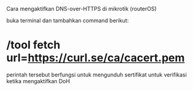 Cara mengaktifkan DNS-over-HTTPS di mikrotik (routerOS)

buka terminal dan tambahkan command berikut:

# /tool fetch url=https://curl.se/ca/cacert.pem

perintah tersebut berfungsi untuk mengunduh sertifikat untuk verifikasi ketika mengaktifkan DoH

